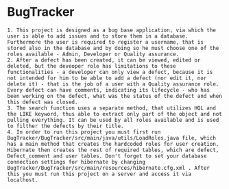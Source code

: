# BugTracker

	1. This project is designed as a bug base application, via which the user is able to add issues and to store them in a database. Furthermore the user is required to register a username, that is stored also in the database and by doing so he must choose one of the roles available - Admin, Developer or Quality assurance. 
	2. After a defect has been created, it can be viewed, edited or deleted, but the deveoper role has limitations to these functionalities - a developer can only view a defect, because it is not intended for him to be able to add a defect (nor edit it, nor delete it) - that is the job of a user with a Quality assurance role. Every defect can have comments, indicating its lifecycle - who has been working on the defect, what was the status of the defect and when this defect was closed.
	3. The search function uses a separate method, that utilizes HQL and the LIKE keyword, thus able to extract only part of the object and not pulling everything. It can be used by all roles available and is used to filther the defects by their title.
	4. In order to run this project you must first run  BugTracker/BugTracker/src/main/java/utils/LoadRoles.java file, which has a main method that creates the hardcoded roles for user creation. Hibernate then creates the rest of required tables, which are defect, Defect_comment and user tables. Don't forget to set your database connection settings for hibernate by changing  BugTracker/BugTracker/src/main/resources/hibernate.cfg.xml . After this you must run this project on a server and access it via localhost. 

